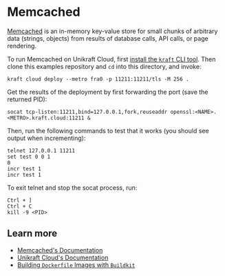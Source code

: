 # Memcached

[Memcached](https://memcached.org) is an in-memory key-value store for small chunks of arbitrary data (strings, objects) from results of database calls, API calls, or page rendering.

To run Memcached on Unikraft Cloud, first [install the `kraft` CLI tool](https://unikraft.org/docs/cli).
Then clone this examples repository and `cd` into this directory, and invoke:

```console
kraft cloud deploy --metro fra0 -p 11211:11211/tls -M 256 .
```

Get the results of the deployment by first forwarding the port (save the returned PID):

```console
socat tcp-listen:11211,bind=127.0.0.1,fork,reuseaddr openssl:<NAME>.<METRO>.kraft.cloud:11211 &
```

Then, run the following commands to test that it works (you should see output when incrementing):

```console
telnet 127.0.0.1 11211
set test 0 0 1
0
incr test 1
incr test 1
```

To exit telnet and stop the socat process, run:

```console
Ctrl + ]
Ctrl + C
kill -9 <PID>
```

## Learn more

- [Memcached's Documentation](https://github.com/memcached/memcached/wiki)
- [Unikraft Cloud's Documentation](https://unikraft.cloud/docs/)
- [Building `Dockerfile` Images with `Buildkit`](https://unikraft.org/guides/building-dockerfile-images-with-buildkit)
